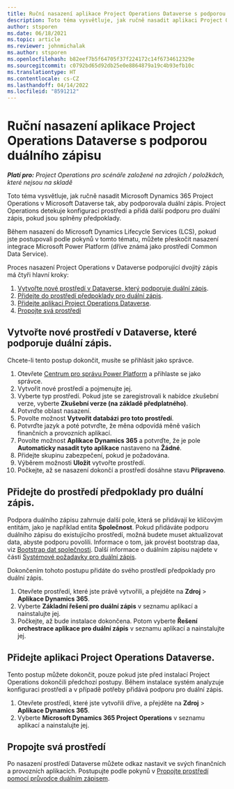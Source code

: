 ```yaml
---
title: Ruční nasazení aplikace Project Operations Dataverse s podporou duálního zápisu
description: Toto téma vysvětluje, jak ručně nasadit aplikaci Project Operations Dataverse tak, aby podporovala duální zápis.
author: stsporen
ms.date: 06/18/2021
ms.topic: article
ms.reviewer: johnmichalak
ms.author: stsporen
ms.openlocfilehash: b82eef7b5f64705f37f224172c14f6734612329e
ms.sourcegitcommit: c0792bd65d92db25e0e8864879a19c4b93efb10c
ms.translationtype: HT
ms.contentlocale: cs-CZ
ms.lasthandoff: 04/14/2022
ms.locfileid: "8591212"
---
```

# <a name="manually-deploy-the-project-operations-dataverse-app-with-dual-write-support"></a>Ruční nasazení aplikace Project Operations Dataverse s podporou duálního zápisu

_**Platí pro:** Project Operations pro scénáře založené na zdrojích / položkách, které nejsou na skladě_

Toto téma vysvětluje, jak ručně nasadit Microsoft Dynamics 365 Project Operations v Microsoft Dataverse tak, aby podporovala duální zápis. Project Operations detekuje konfiguraci prostředí a přidá další podporu pro duální zápis, pokud jsou splněny předpoklady.

Během nasazení do Microsoft Dynamics Lifecycle Services (LCS), pokud jste postupovali podle pokynů v tomto tématu, můžete přeskočit nasazení integrace Microsoft Power Platform (dříve známá jako prostředí Common Data Service).

Proces nasazení Project Operations v Dataverse podporující dvojitý zápis má čtyři hlavní kroky:

1. [Vytvořte nové prostředí v Dataverse, který podporuje duální zápis](#create).
2. [Přidejte do prostředí předpoklady pro duální zápis](#prerequisites).
3. [Přidejte aplikaci Project Operations Dataverse](#dataverse).
4. [Propojte svá prostředí](#link)

## <a name="create-a-new-environment-in-dataverse-that-supports-dual-write"></a><a name="create"></a>Vytvořte nové prostředí v Dataverse, které podporuje duální zápis.

Chcete-li tento postup dokončit, musíte se přihlásit jako správce.

1. Otevřete [Centrum pro správu Power Platform](https://admin.powerplatform.com) a přihlaste se jako správce.
2. Vytvořit nové prostředí a pojmenujte jej.
3. Vyberte typ prostředí. Pokud jste se zaregistrovali k nabídce zkušební verze, vyberte **Zkušební verze (na základě předplatného)**.
4. Potvrďte oblast nasazení.
5. Povolte možnost **Vytvořit databázi pro toto prostředí**. 
6. Potvrďte jazyk a poté potvrďte, že měna odpovídá měně vašich finančních a provozních aplikací.
7. Povolte možnost **Aplikace Dynamics 365** a potvrďte, že je pole **Automaticky nasadit tyto aplikace** nastaveno na **Žádné**.
8. Přidejte skupinu zabezpečení, pokud je požadována.
9. Výběrem možnosti **Uložit** vytvořte prostředí.
10. Počkejte, až se nasazení dokončí a prostředí dosáhne stavu **Připraveno**.

## <a name="add-dual-write-prerequisites-to-the-environment"></a><a name="prerequisites"></a>Přidejte do prostředí předpoklady pro duální zápis.

Podpora duálního zápisu zahrnuje další pole, která se přidávají ke klíčovým entitám, jako je například entita **Společnost**. Pokud přidáváte podporu duálního zápisu do existujícího prostředí, možná budete muset aktualizovat data, abyste podporu povolili. Informace o tom, jak provést bootstrap daa, viz [Bootstrap dat společnosti](/dynamics365/fin-ops-core/dev-itpro/data-entities/dual-write/bootstrap-company-data). Další informace o duálním zápisu najdete v části [Systémové požadavky pro duální zápis](/dynamics365/fin-ops-core/dev-itpro/data-entities/dual-write/dual-write-system-req).

Dokončením tohoto postupu přidáte do svého prostředí předpoklady pro duální zápis.

1. Otevřete prostředí, které jste právě vytvořili, a přejděte na **Zdroj** \> **Aplikace Dynamics 365**.
2. Vyberte **Základní řešení pro duální zápis** v seznamu aplikací a nainstalujte jej.
3. Počkejte, až bude instalace dokončena. Potom vyberte **Řešení orchestrace aplikace pro duální zápis** v seznamu aplikací a nainstalujte jej.

## <a name="add-the-project-operations-dataverse-app"></a><a name="dataverse"></a>Přidejte aplikaci Project Operations Dataverse.

Tento postup můžete dokončit, pouze pokud jste před instalací Project Operations dokončili předchozí postupy. Během instalace systém analyzuje konfiguraci prostředí a v případě potřeby přidává podporu pro duální zápis.

1. Otevřete prostředí, které jste vytvořili dříve, a přejděte na **Zdroj** \> **Aplikace Dynamics 365**.
2. Vyberte **Microsoft Dynamics 365 Project Operations** v seznamu aplikací a nainstalujte jej.

## <a name="link-your-environments"></a><a name="link"></a>Propojte svá prostředí

Po nasazení prostředí Dataverse můžete odkaz nastavit ve svých finančních a provozních aplikacích. Postupujte podle pokynů v [Propojte prostředí pomocí průvodce duálním zápisem](/dynamics365/fin-ops-core/dev-itpro/data-entities/dual-write/link-your-environment).
